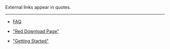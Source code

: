 External links appear in quotes.
***

* [FAQ](https://github.com/red/red/wiki/FAQ)

* ["Red Download Page"](https://www.red-lang.org/p/download.html)

* ["Getting Started"](https://www.red-lang.org/p/getting-started.html)
